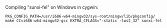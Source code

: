 Compiling "sunxi-fel" on Windows in cygwin:

```
PKG_CONFIG_PATH=/usr/i686-w64-mingw32/sys-root/mingw/lib/pkgconfig/ make CC=i686-w64-mingw32-gcc EXTRA_CFLAGS="-static -lws2_32" sunxi-fel
```
